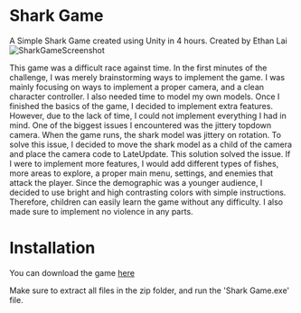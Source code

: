 # Shark Game
A Simple Shark Game created using Unity in 4 hours. Created by Ethan Lai
![SharkGameScreenshot](https://user-images.githubusercontent.com/97263413/171320797-8ad4c1c0-c2ce-4be3-b72f-5a518f0d3f49.png)

This game was a difficult race against time. In the first minutes of the challenge, I was merely brainstorming ways to implement the game. I was mainly focusing on ways
to implement a proper camera, and a clean character controller. I also needed time to model my own models. Once I finished the basics of the game, I decided to implement
extra features. However, due to the lack of time, I could not implement everything I had in mind. One of the biggest issues I encountered was the jittery topdown camera.
When the game runs, the shark model was jittery on rotation. To solve this issue, I decided to move the shark model as a child of the camera and place the camera code
to LateUpdate. This solution solved the issue. If I were to implement more features, I would add different types of fishes, more areas to explore, a proper main menu,
settings, and enemies that attack the player. Since the demographic was a younger audience, I decided to use bright and high contrasting colors with simple instructions.
Therefore, children can easily learn the game without any difficulty. I also made sure to implement no violence in any parts.

# Installation
You can download the game [here](https://www.dropbox.com/s/bt2mm1t6dt8dnet/SharkGame%20x86.zip?dl=1)

Make sure to extract all files in the zip folder, and run the 'Shark Game.exe' file.
